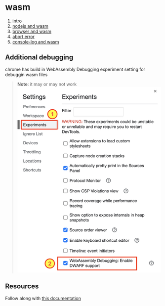 # wasm

1. [intro](./0-intro-wasm/)
1. [nodejs and wasm](./1-nodejs-wasm/)
1. [browser and wasm](./2-browser-wasm/)
1. [abort error](./3-error-wasm/)
1. [console-log and wasm](./4-logging-wasm/)

## Additional debugging

chrome has build in WebAssembly Debugging experiment setting for debuggin wasm files

> **Note**: it may or may not work
> ![Add experimental web assembly debugging](./resources/webassembly-expr.png)

## Resources

Follow along with [this documentation](https://young.github.io/intro-to-web-assembly)
